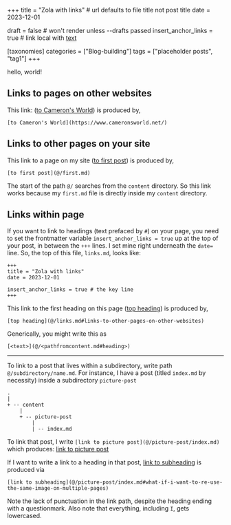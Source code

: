 +++
title = "Zola with links" # url defaults to file title not post title
date = 2023-12-01

draft = false # won't render unless --drafts passed
insert_anchor_links = true # link local with [text](@/<pathfromcontent.md#heading>)

[taxonomies]
categories = ["Blog-building"]
tags = ["placeholder posts", "tag1"]
+++

hello, world!

## Links to pages on other websites
This link: ([to Cameron's World](https://www.cameronsworld.net/)) is produced by,
```
[to Cameron's World](https://www.cameronsworld.net/)
```

## Links to other pages on your site
This link to a page on my site ([to first post](@/first.md)) is produced by,
```
[to first post](@/first.md)
```

The start of the path `@/` searches from the `content` directory. So this link
works because my `first.md` file is directly inside my `content` directory.

## Links within page
If you want to link to headings (text prefaced by `#`) on your page, you need
to set the frontmatter variable `insert_anchor_links = true` up at the top of
your post, in between the `+++` lines. I set mine right underneath the
`date=` line. So, the top of this file, `links.md`, looks like:
```
+++
title = "Zola with links" 
date = 2023-12-01

insert_anchor_links = true # the key line 
+++
``` 

This link to the first heading on this page ([top heading](@/links.md#links-to-pages-on-other-websites)) is produced by, 
```
[top heading](@/links.md#links-to-other-pages-on-other-websites)
```

Generically, you might write this as
```
[<text>](@/<pathfromcontent.md#heading>)
```

---

To link to a post that lives within a subdirectory, write path `@/subdirectory/name.md`. For instance, I have a post (titled `index.md` by necessity) inside a subdirectory `picture-post`
```
.
|
+ -- content
    |
    + -- picture-post
        | 
        | -- index.md
```

To link that post, I write `[link to picture post](@/picture-post/index.md)`
which produces: [link to picture post](@/picture-post/index.md)

If I want to write a link to a heading in that post, 
[link to subheading](@/picture-post/index.md#what-if-i-want-to-re-use-the-same-image-on-multiple-pages)
is produced via
```
[link to subheading](@/picture-post/index.md#what-if-i-want-to-re-use-the-same-image-on-multiple-pages)

```
Note the lack of punctuation in the link path, despite the heading ending with a
questionmark. Also note that everything, including `I`, gets lowercased.




